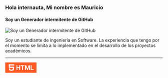 ### Hola internauta, Mi nombre es Mauricio
#### Soy un Generador intermitente de GitHub
![Soy un Generador intermitente de GitHub](https://lmichelin.fr/content/images/size/w2000/2019/05/5c1bb7dd5e7cc9678fcdc39f_Hello-World-Header.png)

Soy un estudiante de ingeniería en Software. La experiencia que tengo por el momento se limita a lo implementado en el desarrollo de los proyectos académicos.
<hr>
<img src="https://raw.githubusercontent.com/Dhomochevsk/Dhomochevsk/main/HTML.PNG" width="100px"
float= "left"
margin-top="15px"
margin-right="10px"
margin-left= "10px"
margin-left= "10px">

<!--
**Dhomochevsk/Dhomochevsk** is a ✨ _special_ ✨ repository because its `README.md` (this file) appears on your GitHub profile.

Here are some ideas to get you started:

- 🔭 I’m currently working on ...
- 🌱 I’m currently learning ...
- 👯 I’m looking to collaborate on ...
- 🤔 I’m looking for help with ...
- 💬 Ask me about ...
- 📫 How to reach me: ...
- 😄 Pronouns: ...
- ⚡ Fun fact: ...
-->
